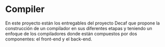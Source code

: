 # Compiler
En este proyecto están los entregables del proyecto Decaf que propone la construcción de un compilador en sus diferentes etapas y teniendo un enfoque de los compiladores donde están compuestos por dos componentes: el front-end y el back-end.
